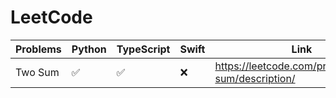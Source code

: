 # LeetCode

| Problems            | Python             | TypeScript        | Swift          | Link                                                       |
|---------------------|--------------------|-------------------|----------------|------------------------------------------------------------|
| Two Sum             |:white_check_mark:  |:white_check_mark: |:x:             | https://leetcode.com/problems/two-sum/description/         |

